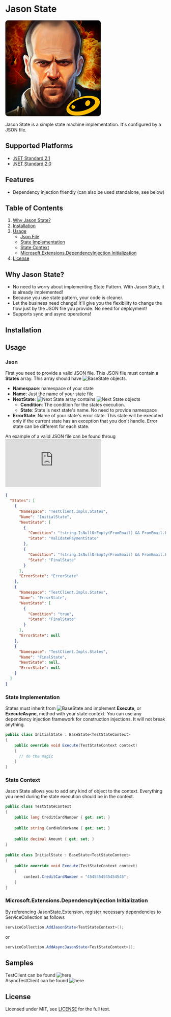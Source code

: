 # Jason State

![Jason Statham](https://raw.githubusercontent.com/akselarzuman/state-machine/dev/misc/logo.jpg)

Jason State is a simple state machine implementation. It's configured by a JSON file.

## Supported Platforms

* [.NET Standard 2.1](https://docs.microsoft.com/en-us/dotnet/standard/net-standard)
* [.NET Standard 2.0](https://docs.microsoft.com/en-us/dotnet/standard/net-standard)

## Features

* Dependency injection friendly (can also be used standalone, see below)

## Table of Contents

1. [Why Jason State?](https://github.com/akselarzuman/state-machine#why-jason-state)
2. [Installation](https://github.com/akselarzuman/state-machine#installation)
3. [Usage](https://github.com/akselarzuman/state-machine#usage)
    - [Json File](https://github.com/akselarzuman/state-machine#json)
    - [State Implementation](https://github.com/akselarzuman/state-machine#state-implementation)
    - [State Context](https://github.com/akselarzuman/state-machine#state-context)
    - [Microsoft.Extensions.DependencyInjection Initialization](https://github.com/akselarzuman/state-machine#microsoftextensionsdependencyinjection-initialization)
4. [License](https://github.com/akselarzuman/state-machine#license)

## Why Jason State?

- No need to worry about implementing State Pattern. With Jason State, it is already implemented!
- Because you use state pattern, your code is cleaner.
- Let the business need change! It'll give you the flexibility to change the flow just by the JSON file you provide. No need for deployment!
- Supports sync and async operations!

## Installation

## Usage
### Json
First you need to provide a valid JSON file.
This JSON file must contain a **States** array. This array should have ![BaseState](https://github.com/akselarzuman/state-machine/blob/master/src/JasonState/Models/BaseState.cs) objects.
* **Namespace**: namespace of your state
* **Name**: Just the name of your state file
* **NextState**: ![Next State](https://github.com/akselarzuman/state-machine/blob/master/src/JasonState/Models/NextState.cs) array contains ![Next State](https://github.com/akselarzuman/state-machine/blob/master/src/JasonState/Models/NextState.cs) objects
  * __Condition__: The condition for the states execution.
  * __State__: State is next state's name. No need to provide namespace
* **ErrorState**: Name of your state's error state. This state will be executed only if the current state has an exception that you don't handle. Error state can be different for each state.

An example of a valid JSON file can be found throug ![here](https://github.com/akselarzuman/state-machine/blob/master/samples/TestClient/Files/StateMachine.json)

```json
{
  "States": [
    {
      "Namespace": "TestClient.Impls.States",
      "Name": "InitialState",
      "NextState": [
        {
          "Condition": "!string.IsNullOrEmpty(FromEmail) && FromEmail.Equals(\"aksel@test.com\")",
          "State": "ValidatePaymentState"
        },
        {
          "Condition": "!string.IsNullOrEmpty(FromEmail) && FromEmail.Equals(\"test@test.com\")",
          "State": "FinalState"
        }
      ],
      "ErrorState": "ErrorState"
    },
    {
      "Namespace": "TestClient.Impls.States",
      "Name": "ErrorState",
      "NextState": [
        {
          "Condition": "true",
          "State": "FinalState"
        }
      ],
      "ErrorState": null
    },
    {
      "Namespace": "TestClient.Impls.States",
      "Name": "FinalState",
      "NextState": null,
      "ErrorState": null
    }
  ]
}
```

### State Implementation

States must inherit from ![BaseState](https://github.com/akselarzuman/state-machine/blob/master/src/JasonState/Models/BaseState.cs) and implement **Execute**, or **ExecuteAsync**, method with your state context. You can use any dependency injection framework for construction injections. It will not break anything.

```csharp
public class InitialState : BaseState<TestStateContext>
{
    public override void Execute(TestStateContext context)
    {
      // do the magic
    }
}
```

### State Context

Jason State allows you to add any kind of object to the context. Everything you need during the state execution should be in the context.

```csharp
public class TestStateContext
{
    public long CreditCardNumber { get; set; }

    public string CardHolderName { get; set; }

    public decimal Amount { get; set; }
}

public class InitialState : BaseState<TestStateContext>
{
    public override void Execute(TestStateContext context)
    {
        context.CreditCardNumber = "4545454545454545";
    }
}
```

### Microsoft.Extensions.DependencyInjection Initialization

By referencing JasonState.Extension, register necessary dependencies to ServiceCollection as follows
```csharp
serviceCollection.AddJasonState<TestStateContext>();
```
or
```csharp
serviceCollection.AddAsyncJasonState<TestStateContext>();
```

## Samples

TestClient can be found ![here](https://github.com/akselarzuman/state-machine/tree/master/samples/TestClient)
<br />
AsyncTestClient can be found ![here](https://github.com/akselarzuman/state-machine/tree/master/samples/AsyncTestClient)

## License
Licensed under MIT, see [LICENSE](LICENSE) for the full text.
